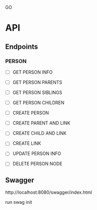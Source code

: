 GO

# API 

## Endpoints

### PERSON
* [ ] GET PERSON INFO
* [ ] GET PERSON PARENTS
* [ ] GET PERSON SIBLINGS
* [ ] GET PERSON CHILDREN
* [ ] CREATE PERSON
* [ ] CREATE PARENT AND LINK
* [ ] CREATE CHILD AND LINK
* [ ] CREATE LINK
* [ ] UPDATE PERSON INFO
* [ ] DELETE PERSON NODE



## Swagger
http://localhost:8080/swagger/index.html

run swag init 
## 
